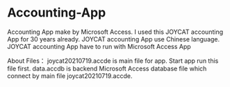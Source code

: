 # Accounting-App
Accounting App make by Microsoft Access.
I used this JOYCAT accounting App for 30 years already.
JOYCAT accounting App use Chinese language.
JOYCAT accounting App have to run with Microsoft Access App

About Files：
joycat20210719.accde is main file for app. Start app run this file first.
data.accdb is backend Microsoft Access database file which connect by main file joycat20210719.accde.
